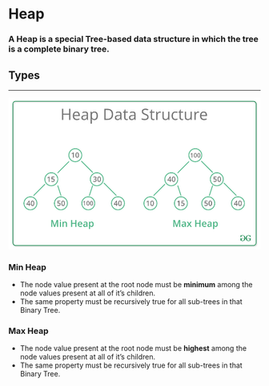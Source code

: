 # Heap

### A Heap is a **special Tree**-based data structure in which the tree is a **complete binary tree**.

## Types  
-------
![Min Heap](../images/tree/min_max_heap.bmp "Min Heap Tree")

### Min Heap
- The node value present at the root node must be **minimum** among the node values present at all of it’s children. 
- The same property must be recursively true for all sub-trees in that Binary Tree. 

### Max Heap
- The node value present at the root node must be **highest** among the node values present at all of it’s children. 
- The same property must be recursively true for all sub-trees in that Binary Tree.
